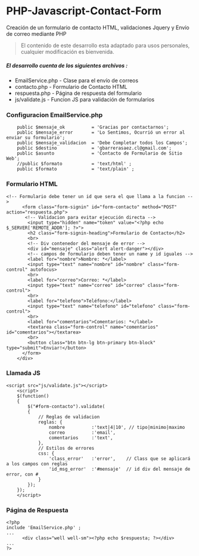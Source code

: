 # PHP-Javascript-Contact-Form

Creación de un formulario de contacto HTML, validaciones Jquery y Envío de correo mediante PHP

> El contenido de este desarrollo esta adaptado para usos personales,
> cualquier modificación es bienvenida.

##### El desarrollo cuenta de los siguientes archivos :

* EmailService.php - Clase para el envío de correos
* contacto.php - Formulario de Contacto HTML
* respuesta.php - Página de respuesta del formulario
* js/validate.js - Funcion JS para validación de formularios

### Configuracion EmailService.php
```
    public $mensaje_ok 			= 'Gracias por contactarnos';
	public $mensaje_error 		= 'Lo Sentimos, Ocurrió un error al enviar su formulario';
	public $mensaje_validacion 	= 'Debe Completar todos los Campos';
	public $destino 			= 'gbarrerasaez.cl@gmail.com';
	public $asunto  			= 'Contacto de Formulario de Sitio Web';	
	//public $formato			= 'text/html' ;	 
	public $formato				= 'text/plain' ;	 
```

### Formulario HTML
```
<!-- Formulario debe tener un id que sera el que llama a la funcion -->
      <form class="form-signin" id="form-contacto" method="POST"  action="respuesta.php">
       <!-- Validacion para evitar ejecución directa -->
        <input type="hidden" name="token" value="<?php echo $_SERVER['REMOTE_ADDR']; ?>">
        <h2 class="form-signin-heading">Formulario de Contacto</h2>
        <br>
        <!-- Div contenedor del mensaje de error -->
        <div id="mensaje" class="alert alert-danger"></div>       
        <!-- campos de formulario deben tener un name y id iguales -->
        <label for="nombre">Nombre: *</label>
        <input type="text" name="nombre" id="nombre" class="form-control" autofocus>
		<br>
        <label for="correo">Correo: *</label>
        <input type="text" name="correo" id="correo" class="form-control">
		<br>
		<label for="telefono">Teléfono:</label>
        <input type="text" name="telefono" id="telefono" class="form-control">
		<br>
        <label for="comentarios">Comentarios: *</label>
        <textarea class="form-control" name="comentarios" id="comentarios"></textarea>
		<br>
        <button class="btn btn-lg btn-primary btn-block" type="submit">Enviar!</button>
      </form>
    </div> 
```

### Llamada JS
```
<script src="js/validate.js"></script>
    <script>
    $(function() 
	{
		$("#form-contacto").validate(
        {   
        	// Reglas de validacion             
            reglas: {
            	nombre 			:'text|4|10', // tipo|minimo|maximo
            	correo			:'email',
            	comentarios		:'text',
            },
            // Estilos de errores
            css: { 
            	'class_error'	:'error',    // Class que se aplicará a los campos con reglas
            	'id_msg_error'	:'#mensaje'  // id div del mensaje de error, con #            	
           	}
        }); 
	});
    </script>
```

### Página de Respuesta
```
<?php 
include 'EmailService.php' ;
...
	  <div class="well well-sm"><?php echo $respuesta; ?></div>
...
?>
```

